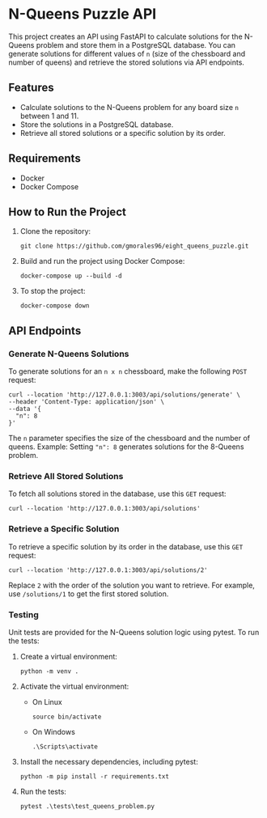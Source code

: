 # N-Queens Puzzle API

This project creates an API using FastAPI to calculate solutions for the N-Queens problem and store them in a PostgreSQL database. You can generate solutions for different values of `n` (size of the chessboard and number of queens) and retrieve the stored solutions via API endpoints.

## Features
- Calculate solutions to the N-Queens problem for any board size `n` between 1 and 11.
- Store the solutions in a PostgreSQL database.
- Retrieve all stored solutions or a specific solution by its order.

## Requirements
- Docker
- Docker Compose

## How to Run the Project

1. Clone the repository:
    ```
    git clone https://github.com/gmorales96/eight_queens_puzzle.git
    ```

2. Build and run the project using Docker Compose:
    ```
    docker-compose up --build -d
    ```

3. To stop the project:
    ```
    docker-compose down
    ```

## API Endpoints

### Generate N-Queens Solutions
To generate solutions for an `n x n` chessboard, make the following `POST` request:

```
curl --location 'http://127.0.0.1:3003/api/solutions/generate' \
--header 'Content-Type: application/json' \
--data '{
  "n": 8
}'
```

The `n` parameter specifies the size of the chessboard and the number of queens.
Example: Setting `"n": 8` generates solutions for the 8-Queens problem.

### Retrieve All Stored Solutions
To fetch all solutions stored in the database, use this `GET` request:

```
curl --location 'http://127.0.0.1:3003/api/solutions'
```

### Retrieve a Specific Solution
To retrieve a specific solution by its order in the database, use this `GET` request:

```
curl --location 'http://127.0.0.1:3003/api/solutions/2'
```

Replace `2` with the order of the solution you want to retrieve. For example, use `/solutions/1` to get the first stored solution.

### Testing
Unit tests are provided for the N-Queens solution logic using pytest. To run the tests:

1. Create a virtual environment:
    ```
    python -m venv .
    ```

2. Activate the virtual environment:
    - On Linux
        ```
        source bin/activate
        ```
    - On Windows
        ```
        .\Scripts\activate
        ```

2. Install the necessary dependencies, including pytest:
    ```
    python -m pip install -r requirements.txt
    ```

3. Run the tests:
    ```
    pytest .\tests\test_queens_problem.py
    ```